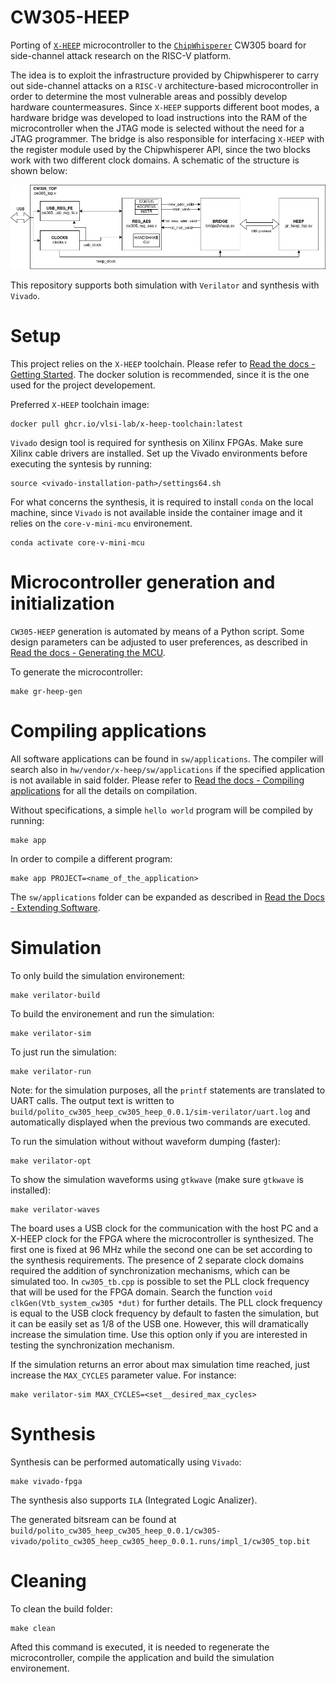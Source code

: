 # CW305-HEEP
Porting of [`X-HEEP`](https://github.com/esl-epfl/x-heep) microcontroller to the [`ChipWhisperer`](https://github.com/newaetech/chipwhisperer/tree/develop) CW305 board for side-channel attack research on the RISC-V platform.

The idea is to exploit the infrastructure provided by Chipwhisperer to carry out side-channel attacks on a `RISC-V` architecture-based microcontroller in order to determine the most vulnerable areas and possibly develop hardware countermeasures. Since `X-HEEP` supports different boot modes, a hardware bridge was developed to load instructions into the RAM of the microcontroller when the JTAG mode is selected without the need for a JTAG programmer. The bridge is also responsible for interfacing `X-HEEP` with the register module used by the Chipwhisperer API, since the two blocks work with two different clock domains. A schematic of the structure is shown below:

<p align="center"><img src="docs/images/cw305_top_with_bridge_and_heep.png" width="1000"></p>

This repository supports both simulation with `Verilator` and synthesis with `Vivado`.

# Setup
This project relies on the `X-HEEP` toolchain. Please refer to [Read the docs - Getting Started](https://x-heep.readthedocs.io/en/latest/GettingStarted/Setup.html). The docker solution is recommended, since it is the one used for the project developement.

Preferred `X-HEEP` toolchain image:

```
docker pull ghcr.io/vlsi-lab/x-heep-toolchain:latest
```

`Vivado` design tool is required for synthesis on Xilinx FPGAs. Make sure Xilinx cable drivers are installed. Set up the Vivado environments before executing the syntesis by running:

```
source <vivado-installation-path>/settings64.sh
```

For what concerns the synthesis, it is required to install `conda` on the local machine, since `Vivado` is not available inside the container image and it relies on the `core-v-mini-mcu` environement.

```
conda activate core-v-mini-mcu
```

# Microcontroller generation and initialization
`CW305-HEEP` generation is automated by means of a Python script. Some design parameters can be adjusted to user preferences, as described in [Read the docs - Generating the MCU](https://x-heep.readthedocs.io/en/latest/GettingStarted/GeneratingMCU.html).

To generate the microcontroller:

```
make gr-heep-gen
```

# Compiling applications
All software applications can be found in `sw/applications`. The compiler will search also in `hw/vendor/x-heep/sw/applications` if the specified application is not available in said folder. Please refer to [Read the docs - Compiling applications](https://x-heep.readthedocs.io/en/latest/How_to/CompileApps.html) for all the details on compilation.

Without specifications, a simple `hello world` program will be compiled by running:

```
make app
```

In order to compile a different program:
```
make app PROJECT=<name_of_the_application>
```

The `sw/applications` folder can be expanded as described in [Read the Docs - Extending Software](https://x-heep.readthedocs.io/en/latest/Extending/eXtendingSW.html).

# Simulation
To only build the simulation environement:

```
make verilator-build
```

To build the environement and run the simulation:

```
make verilator-sim
```

To just run the simulation:

```
make verilator-run
```
Note: for the simulation purposes, all the `printf` statements are translated to UART calls. The output text is written to `build/polito_cw305_heep_cw305_heep_0.0.1/sim-verilator/uart.log` and automatically displayed when the previous two commands are executed.

To run the simulation without without waveform dumping (faster):

```
make verilator-opt
```

To show the simulation waveforms using `gtkwave` (make sure `gtkwave` is installed):

```
make verilator-waves
```

The board uses a USB clock for the communication with the host PC and a X-HEEP clock for the FPGA where the microcontroller is synthesized. The first one is fixed at 96 MHz while the second one can be set according to the synthesis requirements. The presence of 2 separate clock domains required the addition of synchronization mechanisms, which can be simulated too.
In `cw305_tb.cpp` is possible to set the PLL clock frequency that will be used for the FPGA domain. Search the function `void clkGen(Vtb_system_cw305 *dut)` for further details. The PLL clock frequency is equal to the USB clock frequency by default to fasten the simulation, but it can be easily set as 1/8 of the USB one. However, this will dramatically increase the simulation time. Use this option only if you are interested in testing the synchronization mechanism.

If the simulation returns an error about max simulation time reached, just increase the `MAX_CYCLES` parameter value. For instance:

```
make verilator-sim MAX_CYCLES=<set__desired_max_cycles>
```

# Synthesis
Synthesis can be performed automatically using `Vivado`:

```
make vivado-fpga
```

The synthesis also supports `ILA` (Integrated Logic Analizer).

The generated bitsream can be found at `build/polito_cw305_heep_cw305_heep_0.0.1/cw305-vivado/polito_cw305_heep_cw305_heep_0.0.1.runs/impl_1/cw305_top.bit`

# Cleaning
To clean the build folder:

```
make clean
```

Afted this command is executed, it is needed to regenerate the microcontroller, compile the application and build the simulation environement.
